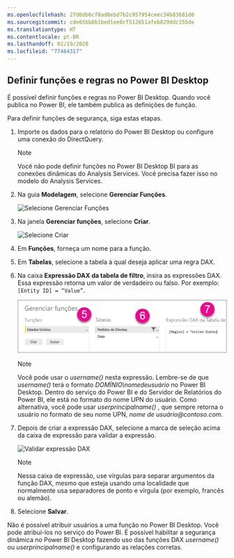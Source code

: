 ```yaml
---
ms.openlocfilehash: 27d6db6cf8ad8ebd7b2c957954ceec34b83681d0
ms.sourcegitcommit: cde65bb8b1bed1ee8cf512651afeb829ddc155de
ms.translationtype: HT
ms.contentlocale: pt-BR
ms.lasthandoff: 02/19/2020
ms.locfileid: "77464317"
---
```

## <a name="define-roles-and-rules-in-power-bi-desktop"></a>Definir funções e regras no Power BI Desktop
É possível definir funções e regras no Power BI Desktop. Quando você publica no Power BI, ele também publica as definições de função.

Para definir funções de segurança, siga estas etapas.

1. Importe os dados para o relatório do Power BI Desktop ou configure uma conexão do DirectQuery.
   
   > [!NOTE]
   > Você não pode definir funções no Power BI Desktop BI para as conexões dinâmicas do Analysis Services. Você precisa fazer isso no modelo do Analysis Services.
   > 
   > 
2. Na guia **Modelagem**, selecione **Gerenciar Funções**.
   
   ![Selecione Gerenciar Funções](./media/rls-desktop-define-roles/powerbi-desktop-security.png)
3. Na janela **Gerenciar funções**, selecione **Criar**.
   
   ![Selecione Criar](./media/rls-desktop-define-roles/powerbi-desktop-security-create-role.png)
4. Em **Funções**, forneça um nome para a função. 
5. Em **Tabelas**, selecione a tabela à qual deseja aplicar uma regra DAX.
6. Na caixa **Expressão DAX da tabela de filtro**, insira as expressões DAX. Essa expressão retorna um valor de verdadeiro ou falso. Por exemplo: ```[Entity ID] = “Value”```.
      
   ![Janela Gerenciar funções](./media/rls-desktop-define-roles/powerbi-desktop-security-create-rule.png)

   > [!NOTE]
   > Você pode usar o *username()* nesta expressão. Lembre-se de que *username()* terá o formato *DOMÍNIO\nomedeusuário* no Power BI Desktop. Dentro do serviço do Power BI e do Servidor de Relatórios do Power BI, ele está no formato do nome UPN do usuário. Como alternativa, você pode usar *userprincipalname()* , que sempre retorna o usuário no formato de seu nome UPN, *nome de usuário\@contoso.com*.
   > 
   > 

7. Depois de criar a expressão DAX, selecione a marca de seleção acima da caixa de expressão para validar a expressão.
      
   ![Validar expressão DAX](./media/rls-desktop-define-roles/powerbi-desktop-security-validate-dax.png)
   
   > [!NOTE]
   > Nessa caixa de expressão, use vírgulas para separar argumentos da função DAX, mesmo que esteja usando uma localidade que normalmente usa separadores de ponto e vírgula (por exemplo, francês ou alemão). 
   >
   >
   
8. Selecione **Salvar**.

Não é possível atribuir usuários a uma função no Power BI Desktop. Você pode atribuí-los no serviço do Power BI. É possível habilitar a segurança dinâmica no Power BI Desktop fazendo uso das funções DAX *username()* ou *userprincipalname()* e configurando as relações corretas. 

